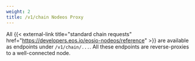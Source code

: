 ```yaml
---
weight: 2
title: /v1/chain Nodeos Proxy
---
```


All {{< external-link title="standard chain requests" href="https://developers.eos.io/eosio-nodeos/reference" >}} are available as endpoints under `/v1/chain/...`. All these endpoints are reverse-proxies to a well-connected node.